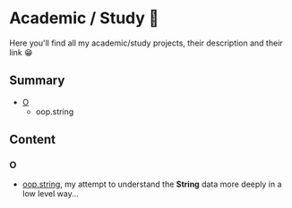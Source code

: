 # Academic / Study 🏫

Here you'll find all my academic/study projects, their description
and their link 😁

## Summary

- [O](#o)
  - oop.string

## Content

### O

- [oop.string](https://github.com/nasccped/oop.string), my attempt
  to understand the **String** data more deeply in a low level way...
